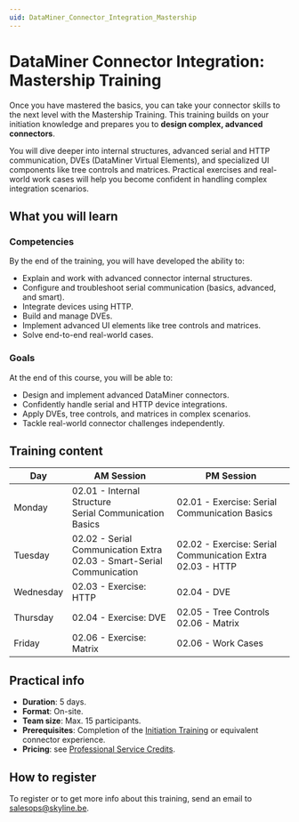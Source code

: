 ```yaml
---
uid: DataMiner_Connector_Integration_Mastership
---
```


# DataMiner Connector Integration: Mastership Training

Once you have mastered the basics, you can take your connector skills to the next level with the Mastership Training. This training builds on your initiation knowledge and prepares you to **design complex, advanced connectors**.

You will dive deeper into internal structures, advanced serial and HTTP communication, DVEs (DataMiner Virtual Elements), and specialized UI components like tree controls and matrices. Practical exercises and real-world work cases will help you become confident in handling complex integration scenarios.

## What you will learn

### Competencies

By the end of the training, you will have developed the ability to:

- Explain and work with advanced connector internal structures.
- Configure and troubleshoot serial communication (basics, advanced, and smart).
- Integrate devices using HTTP.
- Build and manage DVEs.
- Implement advanced UI elements like tree controls and matrices.
- Solve end-to-end real-world cases.

### Goals

At the end of this course, you will be able to:

- Design and implement advanced DataMiner connectors.
- Confidently handle serial and HTTP device integrations.
- Apply DVEs, tree controls, and matrices in complex scenarios.
- Tackle real-world connector challenges independently.

## Training content

| Day | AM Session | PM Session |
|--|--|--|
| Monday | 02.01 - Internal Structure <br>Serial Communication Basics | 02.01 - Exercise: Serial Communication Basics |
| Tuesday | 02.02 - Serial Communication Extra <br>02.03 - Smart-Serial Communication | 02.02 - Exercise: Serial Communication Extra <br> 02.03 - HTTP |
| Wednesday | 02.03 - Exercise: HTTP | 02.04 - DVE |
| Thursday | 02.04 - Exercise: DVE | 02.05 - Tree Controls <br> 02.06 - Matrix |
| Friday | 02.06 - Exercise: Matrix | 02.06 - Work Cases |

## Practical info

- **Duration**: 5 days.
- **Format**: On-site.
- **Team size**: Max. 15 participants.
- **Prerequisites**: Completion of the [Initiation Training](xref:DataMiner_Connector_Integration_Initiation) or equivalent connector experience.
- **Pricing**: see [Professional Service Credits](xref:Professional_service_credits#dedicated-training).

## How to register

To register or to get more info about this training, send an email to <salesops@skyline.be>.
